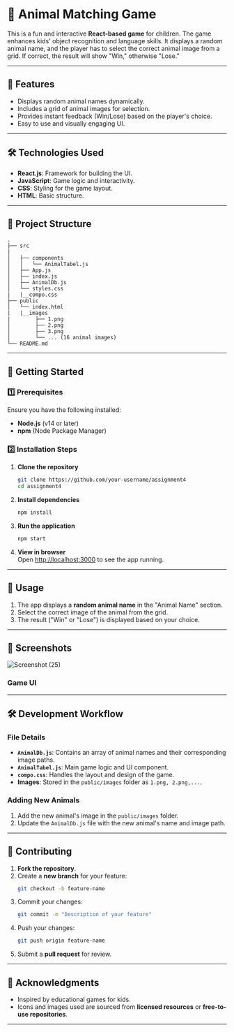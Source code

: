 

# 🐾 Animal Matching Game

This is a fun and interactive **React-based game** for children. The game enhances kids' object recognition and language skills. It displays a random animal name, and the player has to select the correct animal image from a grid. If correct, the result will show "Win," otherwise "Lose."

---

## 🌟 Features

- Displays random animal names dynamically.
- Includes a grid of animal images for selection.
- Provides instant feedback (Win/Lose) based on the player's choice.
- Easy to use and visually engaging UI.

---

## 🛠️ Technologies Used

- **React.js**: Framework for building the UI.
- **JavaScript**: Game logic and interactivity.
- **CSS**: Styling for the game layout.
- **HTML**: Basic structure.

---

## 📂 Project Structure

```
.
├── src
|
│   ├── components
│   │   └── AnimalTabel.js
│   ├── App.js
│   ├── index.js
│   ├── AnimalDb.js
│   └── styles.css
|   |__compo.css
├── public
│   └── index.html
|   |__images
|        ├── 1.png
│        ├── 2.png
│        ├── 3.png
│        └── ... (16 animal images)
└── README.md
```

---

## 🚀 Getting Started

### 1️⃣ Prerequisites

Ensure you have the following installed:

- **Node.js** (v14 or later)
- **npm** (Node Package Manager)

### 2️⃣ Installation Steps

1. **Clone the repository**  
   ```bash
   git clone https://github.com/your-username/assignment4
   cd assignment4
   ```

2. **Install dependencies**  
   ```bash
   npm install
   ```

3. **Run the application**  
   ```bash
   npm start
   ```

4. **View in browser**  
   Open [http://localhost:3000](http://localhost:3000) to see the app running.

---

## 📖 Usage

1. The app displays a **random animal name** in the "Animal Name" section.
2. Select the correct image of the animal from the grid.
3. The result ("Win" or "Lose") is displayed based on your choice.

---


## 🎨 Screenshots

![Screenshot (25)](https://github.com/user-attachments/assets/ee727fbe-81ac-4115-9472-e9c6e3a2aa97)

### Game UI  


---

## 🛠️ Development Workflow

### File Details

- **`AnimalDb.js`**: Contains an array of animal names and their corresponding image paths.
- **`AnimalTabel.js`**: Main game logic and UI component.
- **`compo.css`**: Handles the layout and design of the game.
- **Images**: Stored in the `public/images` folder as `1.png, 2.png,...`.

### Adding New Animals

1. Add the new animal's image in the `public/images` folder.
2. Update the `AnimalDb.js` file with the new animal's name and image path.

---

## 🤝 Contributing

1. **Fork the repository**.
2. Create a **new branch** for your feature:  
   ```bash
   git checkout -b feature-name
   ```
3. Commit your changes:  
   ```bash
   git commit -m "Description of your feature"
   ```
4. Push your changes:  
   ```bash
   git push origin feature-name
   ```
5. Submit a **pull request** for review.

---



## 🙌 Acknowledgments

- Inspired by educational games for kids.
- Icons and images used are sourced from **licensed resources** or **free-to-use repositories**.

---


